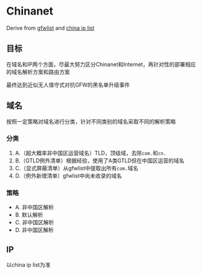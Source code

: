 # Chinanet

Derive from [gfwlist](https://github.com/gfwlist/gfwlist) and [china ip list](https://github.com/17mon/china_ip_list)

## 目标

在域名和IP两个方面，尽最大努力区分Chinanet和Internet，再针对性的部署相应的域名解析方案和路由方案

最终达到近似无人值守式对抗GFW的黑名单升级事件

## 域名

按照一定策略对域名进行分类，针对不同类别的域名采取不同的解析策略

### 分类

1. A.（超大概率非中国区运营域名）TLD，顶级域，去除`com.`和`cn.`
1. B.（GTLD例外清单）根据经验，使用了A类GTLD但在中国区运营的域名
1. C.（显式屏蔽清单）从gfwlist中提取出所有`com.`域名
1. D.（例外新增清单）gfwlist中尚未收录的域名

### 策略

* A. 非中国区解析
* B. 默认解析
* C. 非中国区解析
* D. 非中国区解析

## IP

以china ip list为准
